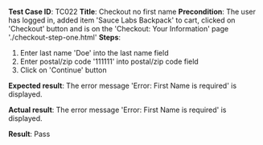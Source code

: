 **Test Case ID**: TC022
**Title**: Checkout no first name
**Precondition**: The user has logged in, added item 'Sauce Labs Backpack' to cart, clicked on 'Checkout' button and is on the 'Checkout: Your Information' page './checkout-step-one.html'
**Steps**:
1. Enter last name 'Doe' into the last name field
2. Enter postal/zip code '111111' into postal/zip code field
3. Click on 'Continue' button

**Expected result**: The error message 'Error: First Name is required' is displayed.

**Actual result**: The error message 'Error: First Name is required' is displayed.

**Result**: Pass